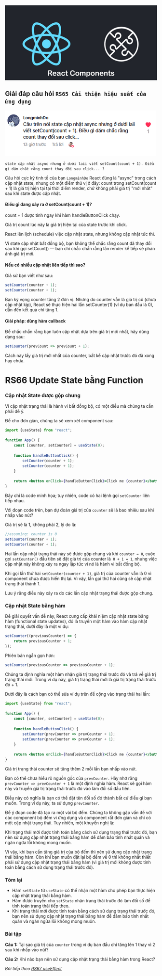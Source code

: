 
![Create-HTML-1](images/components.jpg) 

## Giải đáp câu hỏi `RS65 Cải thiện hiệu suất của ứng dụng`

![Create-HTML-1](images/s65-1.png) 

`state cập nhật async nhưng ở dưới laii viết setCount(count + 1). Điều gì dám chắc rằng count thay đổi sau click... ?`

Câu hỏi cực kỳ tinh tế của bạn `LongminhDo`  React đúng là "async" trong cách cập nhật state, nhưng có một điểm thú vị ở đây: count trong setCount(count + 1) là giá trị hiện tại tại thời điểm render, chứ không phải giá trị "mới nhất" sau khi state được cập nhật.

#### Điều gì đang xảy ra ở setCount(count + 1)?

count + 1 được tính ngay khi hàm handleButtonClick chạy.

Giá trị count lúc này là giá trị hiện tại của state trước khi click.

React lên lịch (schedule) việc cập nhật state, nhưng không cập nhật tức thì.

Vì state cập nhật bất đồng bộ, bạn không thể chắc rằng count đã thay đổi sau khi gọi setCount() — bạn chỉ chắc chắn rằng lần render kế tiếp sẽ phản ánh giá trị mới.

#### Nếu có nhiều cập nhật liên tiếp thì sao?

Giả sử bạn viết như sau:

```jsx
setCounter(counter + 1);
setCounter(counter + 1);
```
Bạn kỳ vọng counter tăng 2 đơn vị. Nhưng do counter vẫn là giá trị cũ (chưa cập nhật kịp), React sẽ thực hiện hai lần setCounter(1) (ví dụ ban đầu là 0), dẫn đến kết quả chỉ tăng 1.

#### Giải pháp: dùng hàm callback

Để chắc chắn rằng bạn luôn cập nhật dựa trên giá trị mới nhất, hãy dùng dạng sau:

```jsx
setCounter(prevCount => prevCount + 1);

```
Cách này lấy giá trị mới nhất của counter, bất kể cập nhật trước đó đã xong hay chưa.

# RS66 Update State bằng Function

### Cập nhật State được gộp chung

Vì cập nhật trạng thái là hành vi bất đồng bộ, có một điều mà chúng ta cần phải để ý.

Để cho đơn giản, chúng ta sẽ xem xét component sau:

```jsx
import {useState} from "react";

function App() {
    const [counter, setCounter] = useState(0);

    function handleButtonClick() {
        setCounter(counter + 1);
        setCounter(counter + 1);
    }

    return <button onClick={handleButtonClick}>Click me {counter}</button>
}
```

Đây chỉ là code minh họa; tuy nhiên, code có hai lệnh gọi `setCounter` liên tiếp nhau.

Với đoạn code trên, bạn dự đoán giá trị của `counter` sẽ là bao nhiêu sau khi nhấp vào nút?

Giá trị sẽ là 1, không phải 2, lý do là:

```jsx
//assuming: counter is 0
setCounter(counter + 1);
setCounter(counter + 1);
```

Hai lần cập nhật trạng thái này sẽ được gộp chung và khi `counter = 0`, cuộc gọi `setCounter()` đầu tiên sẽ đặt giá trị của counter là` 0 + 1 = 1`, nhưng việc cập nhật này không xảy ra ngay lập tức vì nó là hành vi bất đồng bộ.

Khi gọi lần thứ hai `setCounter(counter + 1)`, giá trị của counter vẫn là 0 vì component chưa được hiển thị lại. Vì vậy, lần gọi thứ hai cũng sẽ cập nhật trạng thái thành 1.

Lưu ý rằng điều này xảy ra do các lần cập nhật trạng thái được gộp chung.

### Cập nhật State bằng hàm

Để giải quyết vấn đề này, React cung cấp khái niệm cập nhật state bằng hàm (functional state updates), đó là truyền một hàm vào hàm cập nhật trạng thái, dưới đây là một ví dụ:

```jsx
setCounter((previousCounter) => {
    return previousCounter + 1;
});
```

Phiên bản ngắn gọn hơn:

```jsx
setCounter(previousCounter => previousCounter + 1);
```

Chúng ta định nghĩa một hàm nhận giá trị trạng thái trước đó và trả về giá trị trạng thái mới. Trong ví dụ này, giá trị trạng thái mới là giá trị trạng thái trước đó + 1.

Dưới đây là cách bạn có thể sửa ví dụ trên để cộng vào trạng thái hai lần:

```jsx
import {useState} from "react";

function App() {
    const [counter, setCounter] = useState(0);

    function handleButtonClick() {
        setCounter(prevCounter => prevCounter + 1);
        setCounter(prevCounter => prevCounter + 1);
    }

    return <button onClick={handleButtonClick}>Click me {counter}</button>
}
```

Giá trị trạng thái counter sẽ tăng thêm 2 mỗi lần bạn nhấp vào nút.

Bạn có thể chưa hiểu rõ nguồn gốc của `prevCounter`. Hãy nhớ rằng `prevCounter => prevCounter + 1` là một định nghĩa hàm. React sẽ gọi hàm này và truyền giá trị trạng thái trước đó vào làm đối số đầu tiên.

Điều này có nghĩa là bạn có thể đặt tên đối số đó thành bất cứ điều gì bạn muốn. Trong ví dụ này, ta sử dụng `prevCounter`.

Để ý đoạn code đã tạo ra một vài bộ đếm. Chúng ta không gặp vấn đề với các component bộ đếm vì ứng dụng và component rất đơn giản và chỉ có một cập nhật trạng thái. Tuy nhiên, một khuyến nghị là:

Khi trạng thái mới được tính toán bằng cách sử dụng trạng thái trước đó, bạn nên sử dụng cập nhật trạng thái bằng hàm để đảm bảo tính nhất quán và ngăn ngừa lỗi không mong muốn.

Vì vậy, khi bạn cần tăng giá trị của bộ đếm thì nên sử dụng cập nhật trạng thái bằng hàm. Còn khi bạn muốn đặt lại bộ đếm về 0 thì không nhất thiết phải sử dụng cập nhật trạng thái bằng hàm (vì giá trị mới không được tính toán bằng cách sử dụng trạng thái trước đó).

### Tóm lại

- Hàm `setState` từ `useState` có thể nhận một hàm cho phép bạn thực hiện cập nhật trạng thái bằng hàm.
- Hàm được truyền cho `setState` nhận trạng thái trước đó làm đối số để tính toán trạng thái tiếp theo.
- Khi trạng thái mới được tính toán bằng cách sử dụng trạng thái trước đó, bạn nên sử dụng cập nhật trạng thái bằng hàm để đảm bảo tính nhất quán và ngăn ngừa lỗi không mong muốn.

### Bài tập

**Câu 1:** Tại sao giá trị của `counter` trong ví dụ ban đầu chỉ tăng lên 1 thay vì 2 sau khi nhấp vào nút?

**Câu 2:** Khi nào bạn nên sử dụng cập nhật trạng thái bằng hàm trong React?


*Bài tiếp theo [RS67 useEffect](/lesson/session/session_067_effect.md)*
